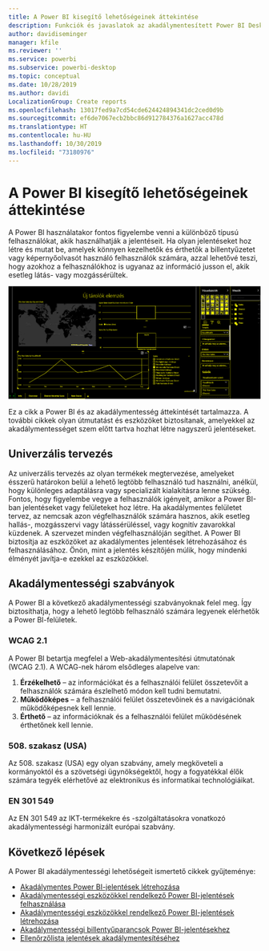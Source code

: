 ```yaml
---
title: A Power BI kisegítő lehetőségeinek áttekintése
description: Funkciók és javaslatok az akadálymentesített Power BI Desktop-jelentések létrehozásához
author: davidiseminger
manager: kfile
ms.reviewer: ''
ms.service: powerbi
ms.subservice: powerbi-desktop
ms.topic: conceptual
ms.date: 10/28/2019
ms.author: davidi
LocalizationGroup: Create reports
ms.openlocfilehash: 13017fed9a7cd54cde624424894341dc2ced0d9b
ms.sourcegitcommit: ef6de7067ecb2bbc86d912784376a1627acc478d
ms.translationtype: HT
ms.contentlocale: hu-HU
ms.lasthandoff: 10/30/2019
ms.locfileid: "73180976"
---
```

# <a name="overview-of-accessibility-in-power-bi"></a>A Power BI kisegítő lehetőségeinek áttekintése
A Power BI használatakor fontos figyelembe venni a különböző típusú felhasználókat, akik használhatják a jelentéseit. Ha olyan jelentéseket hoz létre és mutat be, amelyek könnyen kezelhetők és érthetők a billentyűzetet vagy képernyőolvasót használó felhasználók számára, azzal lehetővé teszi, hogy azokhoz a felhasználókhoz is ugyanaz az információ jusson el, akik esetleg látás- vagy mozgássérültek.

![A Windows kontrasztos beállítása](media/desktop-accessibility/accessibility-05b.png)

Ez a cikk a Power BI és az akadálymentesség áttekintését tartalmazza. A további cikkek olyan útmutatást és eszközöket biztosítanak, amelyekkel az akadálymentességet szem előtt tartva hozhat létre nagyszerű jelentéseket.

## <a name="universal-design"></a>Univerzális tervezés

Az univerzális tervezés az olyan termékek megtervezése, amelyeket ésszerű határokon belül a lehető legtöbb felhasználó tud használni, anélkül, hogy különleges adaptálásra vagy specializált kialakításra lenne szükség. Fontos, hogy figyelembe vegye a felhasználók igényeit, amikor a Power BI-ban jelentéseket vagy felületeket hoz létre. Ha akadálymentes felületet tervez, az nemcsak azon végfelhasználók számára hasznos, akik esetleg hallás-, mozgásszervi vagy látássérüléssel, vagy kognitív zavarokkal küzdenek. A szervezet minden végfelhasználóján segíthet. A Power BI biztosítja az eszközöket az akadálymentes jelentések létrehozásához és felhasználásához. Önön, mint a jelentés készítőjén múlik, hogy mindenki élményét javítja-e ezekkel az eszközökkel.

## <a name="accessibility-standards"></a>Akadálymentességi szabványok

A Power BI a következő akadálymentességi szabványoknak felel meg.  Így biztosíthatja, hogy a lehető legtöbb felhasználó számára legyenek elérhetők a Power BI-felületek.

### <a name="wcag-21"></a>WCAG 2.1
A Power BI betartja megfelel a Web-akadálymentesítési útmutatónak (WCAG 2.1). A WCAG-nek három elsődleges alapelve van:

1. **Érzékelhető** – az információkat és a felhasználói felület összetevőit a felhasználók számára észlelhető módon kell tudni bemutatni.
2. **Működőképes** – a felhasználói felület összetevőinek és a navigációnak működőképesnek kell lennie.
3. **Érthető** – az információknak és a felhasználói felület működésének érthetőnek kell lennie.

### <a name="us-section-508"></a>508. szakasz (USA)

Az 508. szakasz (USA) egy olyan szabvány, amely megköveteli a kormányoktól és a szövetségi ügynökségektől, hogy a fogyatékkal élők számára tegyék elérhetővé az elektronikus és informatikai technológiáikat.

### <a name="en-301-549"></a>EN 301 549
Az EN 301 549 az IKT-termékekre és -szolgáltatásokra vonatkozó akadálymentességi harmonizált európai szabvány.  



## <a name="next-steps"></a>Következő lépések

A Power BI akadálymentességi lehetőségeit ismertető cikkek gyűjteménye:

* [Akadálymentes Power BI-jelentések létrehozása](desktop-accessibility-creating-reports.md) 
* [Akadálymentességi eszközökkel rendelkező Power BI-jelentések felhasználása](desktop-accessibility-consuming-tools.md)
* [Akadálymentességi eszközökkel rendelkező Power BI-jelentések létrehozása](desktop-accessibility-creating-tools.md)
* [Akadálymentességi billentyűparancsok Power BI-jelentésekhez](desktop-accessibility-keyboard-shortcuts.md)
* [Ellenőrzőlista jelentések akadálymentesítéséhez](desktop-accessibility-creating-reports.md#report-accessibility-checklist)


